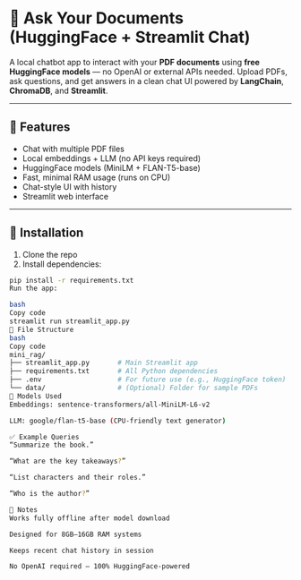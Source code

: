 # 📄 Ask Your Documents (HuggingFace + Streamlit Chat)

A local chatbot app to interact with your **PDF documents** using **free HuggingFace models** — no OpenAI or external APIs needed. Upload PDFs, ask questions, and get answers in a clean chat UI powered by **LangChain**, **ChromaDB**, and **Streamlit**.

---

## 🚀 Features

- Chat with multiple PDF files
- Local embeddings + LLM (no API keys required)
- HuggingFace models (MiniLM + FLAN-T5-base)
- Fast, minimal RAM usage (runs on CPU)
- Chat-style UI with history
- Streamlit web interface

---

## 🔧 Installation

1. Clone the repo  
2. Install dependencies:

```bash
pip install -r requirements.txt
Run the app:

bash
Copy code
streamlit run streamlit_app.py 
📂 File Structure
bash
Copy code
mini_rag/
├── streamlit_app.py       # Main Streamlit app
├── requirements.txt       # All Python dependencies
├── .env                   # For future use (e.g., HuggingFace token)
└── data/                  # (Optional) Folder for sample PDFs
🧠 Models Used
Embeddings: sentence-transformers/all-MiniLM-L6-v2

LLM: google/flan-t5-base (CPU-friendly text generator)

✅ Example Queries
“Summarize the book.”

“What are the key takeaways?”

“List characters and their roles.”

“Who is the author?”

📌 Notes
Works fully offline after model download

Designed for 8GB–16GB RAM systems

Keeps recent chat history in session

No OpenAI required — 100% HuggingFace-powered

